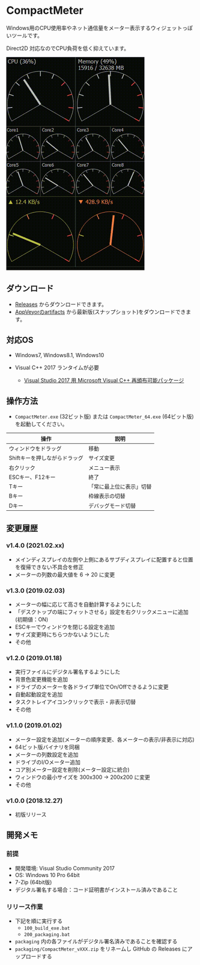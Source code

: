 # CompactMeter

Windows用のCPU使用率やネット通信量をメーター表示するウィジェットっぽいツールです。

Direct2D 対応なのでCPU負荷を低く抑えています。

![SS](image/2018-12-19_16h24_46.gif)


## ダウンロード

- [Releases](https://github.com/takke/CompactMeter/releases) からダウンロードできます。
- [AppVeyorのartifacts](https://ci.appveyor.com/project/takke/compactmeter/build/artifacts) から最新版(スナップショット)をダウンロードできます。


## 対応OS

- Windows7, Windows8.1, Windows10

- Visual C++ 2017 ランタイムが必要
  - [Visual Studio 2017 用 Microsoft Visual C\+\+ 再頒布可能パッケージ](https://support.microsoft.com/ja-jp/help/2977003/the-latest-supported-visual-c-downloads)


## 操作方法

- `CompactMeter.exe` (32ビット版) または `CompactMeter_64.exe` (64ビット版) を起動してください。

| 操作 | 説明 |
| --- | --- |
| ウィンドウをドラッグ | 移動 |
| Shiftキーを押しながらドラッグ | サイズ変更 |
| 右クリック | メニュー表示 |
| ESCキー、F12キー | 終了 |
| Tキー | 「常に最上位に表示」切替 |
| Bキー | 枠線表示の切替 |
| Dキー | デバッグモード切替 |


## 変更履歴

### v1.4.0 (2021.02.xx)
- メインディスプレイの左側や上側にあるサブディスプレイに配置すると位置を復帰できない不具合を修正
- メーターの列数の最大値を 6 -> 20 に変更

### v1.3.0 (2019.02.03)
- メーターの幅に応じて高さを自動計算するようにした
- 「デスクトップの端にフィットさせる」設定を右クリックメニューに追加(初期値：ON)
- ESCキーでウィンドウを閉じる設定を追加
- サイズ変更時にちらつかないようにした
- その他

### v1.2.0 (2019.01.18)
- 実行ファイルにデジタル署名するようにした
- 背景色変更機能を追加
- ドライブのメーターを各ドライブ単位でOn/Offできるように変更
- 自動起動設定を追加
- タスクトレイアイコンクリックで表示・非表示切替
- その他

### v1.1.0 (2019.01.02)
- メーター設定を追加(メーターの順序変更、各メーターの表示/非表示に対応)
- 64ビット版バイナリを同梱
- メーターの列数設定を追加
- ドライブのI/Oメーター追加
- コア別メーター設定を削除(メーター設定に統合)
- ウィンドウの最小サイズを 300x300 -> 200x200 に変更
- その他

### v1.0.0 (2018.12.27)

- 初版リリース


## 開発メモ

### 前提
- 開発環境: Visual Studio Community 2017
- OS: Windows 10 Pro 64bit
- 7-Zip (64bit版)
- デジタル署名する場合：コード証明書がインストール済みであること

### リリース作業

- 下記を順に実行する
  - `100_build_exe.bat`
  - `200_packaging.bat`
- `packaging` 内の各ファイルがデジタル署名済みであることを確認する
- `packaging/CompactMeter_vXXX.zip` をリネームし GitHub の Releases にアップロードする
